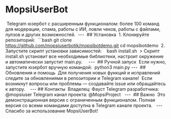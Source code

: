 # MopsiUserBot                                    
‎
‎Telegram юзербот с расширенным функционалом: более 100 команд для модерации, спама, работы с ИИ, ловли чеков, работы с файлами, лулзов и других возможностей.
‎
‎---
‎
‎## Установка
‎
‎1. Клонируйте репозиторий:
‎
‎```bash
‎git clone https://github.com/mopsiuserbotik/mopsibotdemo.git
‎cd mopsibotdemo
‎
‎2. Запустите скрипт установки зависимостей:
‎
‎
‎
‎bash install.sh
‎
‎> Скрипт install.sh установит все необходимые библиотеки, настроит окружение и автоматически запустит main.py.
‎
‎
‎
‎
‎---
‎
‎## Ручной запуск
‎
‎Если нужно, запустите юзербот вручную командой:
‎
‎python3 main.py
‎
‎
‎---
‎
‎## Обновления и помощь
‎
‎Для получения новых функций и исправлений следите за обновлениями в репозитории и Telegram канале!
‎
‎Если возникнут вопросы или проблемы — создавайте issue или обращайтесь к автору.
‎
‎
‎
‎---
‎
‎## Контакты
‎
‎Владелец: Фауст
‎Telegram разработчика: @mopsiuser
‎Telegram канал проекта: @MopsiProject
‎
‎
‎---
‎
‎## Важно
‎
‎Это демонстрационная версия с ограниченным функционалом. Полная версия со всеми командами доступна в Telegram канале проекта.
‎
‎
‎---
‎
‎Спасибо за использование MopsiUserBot!

